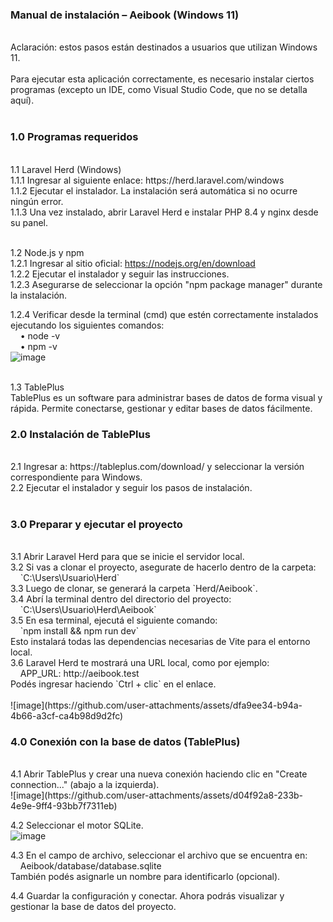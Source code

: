 <h3>Manual de instalación – Aeibook (Windows 11)</h3> <br>
Aclaración: estos pasos están destinados a usuarios que utilizan Windows 11.<br>
<br>
Para ejecutar esta aplicación correctamente, es necesario instalar ciertos programas (excepto un IDE, como Visual Studio Code, que no se detalla aquí).<br>
<br>

<h3>1.0 Programas requeridos</h3> <br>
1.1 Laravel Herd (Windows)<br>
1.1.1 Ingresar al siguiente enlace: https://herd.laravel.com/windows<br>
1.1.2 Ejecutar el instalador. La instalación será automática si no ocurre ningún error.<br>
1.1.3 Una vez instalado, abrir Laravel Herd e instalar PHP 8.4 y nginx desde su panel.<br>
<br>

1.2 Node.js y npm<br>
1.2.1 Ingresar al sitio oficial: https://nodejs.org/en/download<br>
1.2.2 Ejecutar el instalador y seguir las instrucciones.<br>
1.2.3 Asegurarse de seleccionar la opción "npm package manager" durante la instalación.<br>

1.2.4 Verificar desde la terminal (cmd) que estén correctamente instalados ejecutando los siguientes comandos:<br>
    • node -v<br>
    • npm -v<br>
    ![image](https://github.com/user-attachments/assets/795d829d-9ff2-447d-8e40-78b9ca6ac90f) <br>
<br>

1.3 TablePlus<br>
TablePlus es un software para administrar bases de datos de forma visual y rápida. Permite conectarse, gestionar y editar bases de datos fácilmente.<br>

<h3>2.0 Instalación de TablePlus</h3> <br> 
2.1 Ingresar a: https://tableplus.com/download/ y seleccionar la versión correspondiente para Windows.<br> 
2.2 Ejecutar el instalador y seguir los pasos de instalación.<br> <br> 


<h3>3.0 Preparar y ejecutar el proyecto</h3> <br> 
3.1 Abrir Laravel Herd para que se inicie el servidor local.<br> 
3.2 Si vas a clonar el proyecto, asegurate de hacerlo dentro de la carpeta:<br> &nbsp;&nbsp;&nbsp;&nbsp;`C:\Users\Usuario\Herd`<br> 
3.3 Luego de clonar, se generará la carpeta `Herd/Aeibook`.<br> 
3.4 Abrí la terminal dentro del directorio del proyecto:<br> &nbsp;&nbsp;&nbsp;&nbsp;`C:\Users\Usuario\Herd\Aeibook`<br> 
3.5 En esa terminal, ejecutá el siguiente comando:<br> &nbsp;&nbsp;&nbsp;&nbsp;`npm install && npm run dev`<br> Esto instalará todas las dependencias necesarias de Vite para el entorno local.<br> 
3.6 Laravel Herd te mostrará una URL local, como por ejemplo:<br> &nbsp;&nbsp;&nbsp;&nbsp;APP_URL: http://aeibook.test<br> Podés ingresar haciendo `Ctrl + clic` en el enlace.<br> <!-- Imagen correspondiente al apartado 3.6 --> <br> 
![image](https://github.com/user-attachments/assets/dfa9ee34-b94a-4b66-a3cf-ca4b98d9d2fc) <br>

<h3>4.0 Conexión con la base de datos (TablePlus)</h3> <br>
4.1 Abrir TablePlus y crear una nueva conexión haciendo clic en "Create connection..." (abajo a la izquierda).<br>
![image](https://github.com/user-attachments/assets/d04f92a8-233b-4e9e-9ff4-93bb7f7311eb) <br>

4.2 Seleccionar el motor SQLite.<br>
![image](https://github.com/user-attachments/assets/4cc87589-f857-43e2-a36f-5031d39332bc) <br>

4.3 En el campo de archivo, seleccionar el archivo que se encuentra en:<br>
    Aeibook/database/database.sqlite<br>
También podés asignarle un nombre para identificarlo (opcional).<br>

4.4 Guardar la configuración y conectar. Ahora podrás visualizar y gestionar la base de datos del proyecto.<br>
<br>
